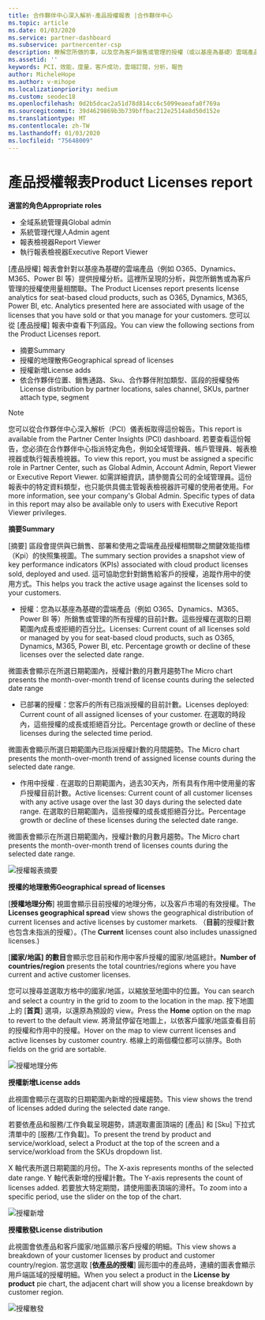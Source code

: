 ```yaml
---
title: 合作夥伴中心深入解析-產品授權報表 |合作夥伴中心
ms.topic: article
ms.date: 01/03/2020
ms.service: partner-dashboard
ms.subservice: partnercenter-csp
description: 瞭解您所做的事，以及您為客戶銷售或管理的授權（或以基座為基礎）雲端產品的改善。
ms.assetid: ''
keywords: PCI，效能，度量，客戶成功，雲端訂閱，分析，報告
author: MicheleHope
ms.author: v-mihope
ms.localizationpriority: medium
ms.custom: seodec18
ms.openlocfilehash: 0d2b5dcac2a51d78d814cc6c5099eaeafa0f769a
ms.sourcegitcommit: 39d4629869b3b739bffbac212e2514a8d50d152e
ms.translationtype: MT
ms.contentlocale: zh-TW
ms.lasthandoff: 01/03/2020
ms.locfileid: "75648009"
---
```

# <a name="product-licenses-report"></a><span data-ttu-id="2d378-104">產品授權報表</span><span class="sxs-lookup"><span data-stu-id="2d378-104">Product Licenses report</span></span>

<span data-ttu-id="2d378-105">**適當的角色**</span><span class="sxs-lookup"><span data-stu-id="2d378-105">**Appropriate roles**</span></span>
- <span data-ttu-id="2d378-106">全域系統管理員</span><span class="sxs-lookup"><span data-stu-id="2d378-106">Global admin</span></span>
- <span data-ttu-id="2d378-107">系統管理代理人</span><span class="sxs-lookup"><span data-stu-id="2d378-107">Admin agent</span></span>
- <span data-ttu-id="2d378-108">報表檢視器</span><span class="sxs-lookup"><span data-stu-id="2d378-108">Report Viewer</span></span>
- <span data-ttu-id="2d378-109">執行報表檢視器</span><span class="sxs-lookup"><span data-stu-id="2d378-109">Executive Report Viewer</span></span>

<span data-ttu-id="2d378-110">[產品授權] 報表會針對以基座為基礎的雲端產品（例如 O365、Dynamics、M365、Power BI 等）提供授權分析。這裡所呈現的分析，與您所銷售或為客戶管理的授權使用量相關聯。</span><span class="sxs-lookup"><span data-stu-id="2d378-110">The Product Licenses report presents license analytics for seat-based cloud products, such as O365, Dynamics, M365, Power BI, etc. Analytics presented here are associated with usage of the licenses that you have sold or that you manage for your customers.</span></span> <span data-ttu-id="2d378-111">您可以從 [產品授權] 報表中查看下列區段。</span><span class="sxs-lookup"><span data-stu-id="2d378-111">You can view the following sections from the Product Licenses report.</span></span>

- <span data-ttu-id="2d378-112">摘要</span><span class="sxs-lookup"><span data-stu-id="2d378-112">Summary</span></span>
- <span data-ttu-id="2d378-113">授權的地理散佈</span><span class="sxs-lookup"><span data-stu-id="2d378-113">Geographical spread of licenses</span></span>
- <span data-ttu-id="2d378-114">授權新增</span><span class="sxs-lookup"><span data-stu-id="2d378-114">License adds</span></span>
- <span data-ttu-id="2d378-115">依合作夥伴位置、銷售通路、Sku、合作夥伴附加類型、區段的授權發佈</span><span class="sxs-lookup"><span data-stu-id="2d378-115">License distribution by partner locations, sales channel, SKUs, partner attach type, segment</span></span>

 > [!NOTE]
 > <span data-ttu-id="2d378-116">您可以從合作夥伴中心深入解析（PCI）儀表板取得這份報告。</span><span class="sxs-lookup"><span data-stu-id="2d378-116">This report is available from the Partner Center Insights (PCI) dashboard.</span></span> <span data-ttu-id="2d378-117">若要查看這份報告，您必須在合作夥伴中心指派特定角色，例如全域管理員、帳戶管理員、報表檢視器或執行報表檢視器。</span><span class="sxs-lookup"><span data-stu-id="2d378-117">To view this report, you must be assigned a specific role in Partner Center, such as Global Admin, Account Admin, Report Viewer or Executive Report Viewer.</span></span> <span data-ttu-id="2d378-118">如需詳細資訊，請參閱貴公司的全域管理員。這份報表中的特定資料類型，也只能供具備主管報表檢視器許可權的使用者使用。</span><span class="sxs-lookup"><span data-stu-id="2d378-118">For more information, see your company's Global Admin. Specific types of data in this report may also be available only to users with Executive Report Viewer privileges.</span></span>

<span data-ttu-id="2d378-119">**摘要**</span><span class="sxs-lookup"><span data-stu-id="2d378-119">**Summary**</span></span>

<span data-ttu-id="2d378-120">[摘要] 區段會提供與已銷售、部署和使用之雲端產品授權相關聯之關鍵效能指標（Kpi）的快照集視圖。</span><span class="sxs-lookup"><span data-stu-id="2d378-120">The summary section provides a snapshot view of key performance indicators (KPIs) associated with cloud product licenses sold, deployed and used.</span></span> <span data-ttu-id="2d378-121">這可協助您針對銷售給客戶的授權，追蹤作用中的使用方式。</span><span class="sxs-lookup"><span data-stu-id="2d378-121">This helps you track the active usage against the licenses sold to your customers.</span></span>

- <span data-ttu-id="2d378-122">授權：您為以基座為基礎的雲端產品（例如 O365、Dynamics、M365、Power BI 等）所銷售或管理的所有授權的目前計數。這些授權在選取的日期範圍內成長或拒絕的百分比。</span><span class="sxs-lookup"><span data-stu-id="2d378-122">Licenses: Current count of all licenses sold or managed by you for seat-based cloud products, such as O365, Dynamics, M365, Power BI, etc. Percentage growth or decline of these licenses over the selected date range.</span></span>

<span data-ttu-id="2d378-123">微圖表會顯示在所選日期範圍內，授權計數的月數月趨勢</span><span class="sxs-lookup"><span data-stu-id="2d378-123">The Micro chart presents the month-over-month trend of license counts during the selected date range</span></span>

- <span data-ttu-id="2d378-124">已部署的授權：您客戶的所有已指派授權的目前計數。</span><span class="sxs-lookup"><span data-stu-id="2d378-124">Licenses deployed: Current count of all assigned licenses of your customer.</span></span>
<span data-ttu-id="2d378-125">在選取的時段內，這些授權的成長或拒絕百分比。</span><span class="sxs-lookup"><span data-stu-id="2d378-125">Percentage growth or decline of these licenses during the selected time period.</span></span>

<span data-ttu-id="2d378-126">微圖表會顯示所選日期範圍內已指派授權計數的月間趨勢。</span><span class="sxs-lookup"><span data-stu-id="2d378-126">The Micro chart presents the month-over-month trend of assigned license counts during the selected date range.</span></span>

- <span data-ttu-id="2d378-127">作用中授權 . 在選取的日期範圍內，過去30天內，所有具有作用中使用量的客戶授權目前計數。</span><span class="sxs-lookup"><span data-stu-id="2d378-127">Active licenses: Current count of all customer licenses with any active usage over the last 30 days during the selected date range.</span></span>
<span data-ttu-id="2d378-128">在選取的日期範圍內，這些授權的成長或拒絕百分比。</span><span class="sxs-lookup"><span data-stu-id="2d378-128">Percentage growth or decline of these licenses during the selected date range.</span></span>

<span data-ttu-id="2d378-129">微圖表會顯示在所選日期範圍內，授權計數的月數月趨勢。</span><span class="sxs-lookup"><span data-stu-id="2d378-129">The Micro chart presents the month-over-month trend of licenses counts during the selected date range.</span></span>

![授權報表摘要](images/pci/pci_licenses_report_summary_1.png)

<span data-ttu-id="2d378-131">**授權的地理散佈**</span><span class="sxs-lookup"><span data-stu-id="2d378-131">**Geographical spread of licenses**</span></span>

<span data-ttu-id="2d378-132">[**授權地理分佈**] 視圖會顯示目前授權的地理分佈，以及客戶市場的有效授權。</span><span class="sxs-lookup"><span data-stu-id="2d378-132">The **Licenses geographical spread** view shows the geographical distribution of current licenses and active licenses by customer markets.</span></span> <span data-ttu-id="2d378-133">（**目前**的授權計數也包含未指派的授權）。</span><span class="sxs-lookup"><span data-stu-id="2d378-133">(The **Current** licenses count also includes unassigned licenses.)</span></span>

<span data-ttu-id="2d378-134">[**國家/地區] 的數目**會顯示您目前和作用中客戶授權的國家/地區總計。</span><span class="sxs-lookup"><span data-stu-id="2d378-134">**Number of countries/region** presents the total countries/regions where you have current and active customer licenses.</span></span>

<span data-ttu-id="2d378-135">您可以搜尋並選取方格中的國家/地區，以縮放至地圖中的位置。</span><span class="sxs-lookup"><span data-stu-id="2d378-135">You can search and select a country in the grid to zoom to the location in the map.</span></span> <span data-ttu-id="2d378-136">按下地圖上的 [**首頁**] 選項，以還原為預設的 view。</span><span class="sxs-lookup"><span data-stu-id="2d378-136">Press the **Home** option on the map to revert to the default view.</span></span> <span data-ttu-id="2d378-137">將滑鼠停留在地圖上，以依客戶國家/地區查看目前的授權和作用中的授權。</span><span class="sxs-lookup"><span data-stu-id="2d378-137">Hover on the map to view current licenses and active licenses by customer country.</span></span> <span data-ttu-id="2d378-138">格線上的兩個欄位都可以排序。</span><span class="sxs-lookup"><span data-stu-id="2d378-138">Both fields on the grid are sortable.</span></span>

![授權地理分佈](images/pci/pci_licenses_report_geo_spread_2.png)

<span data-ttu-id="2d378-140">**授權新增**</span><span class="sxs-lookup"><span data-stu-id="2d378-140">**License adds**</span></span>

<span data-ttu-id="2d378-141">此視圖會顯示在選取的日期範圍內新增的授權趨勢。</span><span class="sxs-lookup"><span data-stu-id="2d378-141">This view shows the trend of licenses added during the selected date range.</span></span> 

<span data-ttu-id="2d378-142">若要依產品和服務/工作負載呈現趨勢，請選取畫面頂端的 [產品] 和 [Sku] 下拉式清單中的 [服務/工作負載]。</span><span class="sxs-lookup"><span data-stu-id="2d378-142">To present the trend by product and service/workload, select a Product at the top of the screen and a service/workload from the SKUs dropdown list.</span></span>

<span data-ttu-id="2d378-143">X 軸代表所選日期範圍的月份。</span><span class="sxs-lookup"><span data-stu-id="2d378-143">The X-axis represents months of the selected date range.</span></span> <span data-ttu-id="2d378-144">Y 軸代表新增的授權計數。</span><span class="sxs-lookup"><span data-stu-id="2d378-144">The Y-axis represents the count of licenses added.</span></span> <span data-ttu-id="2d378-145">若要放大特定期間，請使用圖表頂端的滑杆。</span><span class="sxs-lookup"><span data-stu-id="2d378-145">To zoom into a specific period, use the slider on the top of the chart.</span></span>

![授權新增](images/pci/pci_licenses_report_license_adds_3.png)

<span data-ttu-id="2d378-147">**授權散發**</span><span class="sxs-lookup"><span data-stu-id="2d378-147">**License distribution**</span></span>

<span data-ttu-id="2d378-148">此視圖會依產品和客戶國家/地區顯示客戶授權的明細。</span><span class="sxs-lookup"><span data-stu-id="2d378-148">This view shows a breakdown of your customer licenses by product and customer country/region.</span></span> <span data-ttu-id="2d378-149">當您選取 [**依產品的授權**] 圓形圖中的產品時，連續的圖表會顯示用戶端區域的授權明細。</span><span class="sxs-lookup"><span data-stu-id="2d378-149">When you select a product in the **License by product** pie chart, the adjacent chart will show you a license breakdown by customer region.</span></span>

![授權散發](images/pci/pci_licenses_report_license_distrib_4.png)
